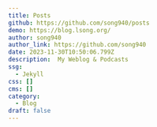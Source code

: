 ```yaml
---
title: Posts
github: https://github.com/song940/posts
demo: https://blog.lsong.org/
author: song940
author_link: https://github.com/song940
date: 2023-11-30T10:50:06.799Z
description: ️ My Weblog & Podcasts
ssg:
  - Jekyll
css: []
cms: []
category:
  - Blog
draft: false
---
```

